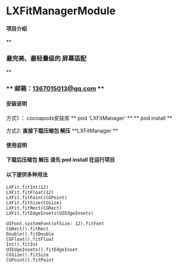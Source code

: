 # LXFitManagerModule

#### 项目介绍
 **

### 最完美、最轻量级的 屏幕适配
** 

### ** 邮箱：1367015013@qq.com **

#### 安装说明
方式1 ： cocoapods安装库 
        ** pod 'LXFitManager' **
        ** pod install ** 

方式2:   **直接下载压缩包 解压**    **LXFitManager **   

#### 使用说明
 **下载后压缩包 解压   请先 pod install  在运行项目** 
  
#### 以下提供多种用法
```
LXFit.fitInt(12)
LXFit.fitFloat(12)
LXFit.fitFoint(CGPoint)
LXFit.fitSize(CGSize)
LXFit.fitRect(CGRect)
LXFit.fitEdgeInsets(UIEdgeInsets)

UIFont.systemFont(ofSize: 12).fitFont
CGRect().fitRect
Double().fitDouble
CGFloat().fitFloat
Int().fitInt
UIEdgeInsets().fitEdgeInset
CGSize().fitSize
CGPoint().fitPoint

```

